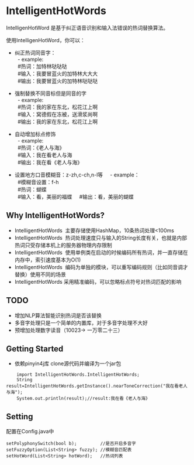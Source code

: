 # IntelligentHotWords

IntelligenHotWord 是基于纠正语音识别和输入法错误的热词替换算法。

使用IntelligenHotWord，你可以：
- 纠正热词同音字：   
   - example:   
   #热词：加特林哒哒哒   
   #输入：我要冒蓝火的加特林大大大   
   #输出：我要冒蓝火的加特林哒哒哒   
   
- 强制替换不同音标但是同音的字   
   - example:   
   #热词：我的家在东北，松花江上啊   
   #输入：窝德假在冻被，送滑浆尚啊   
   #输出：我的家在东北，松花江上啊   
   
- 自动增加标点修饰   
   - example:   
   #热词：《老人与海》   
   #输入：我在看老人与海   
   #输出：我在看《老人与海》   
   
- 设置地方口音模糊音：z-zh,c-ch,n-l等   
   - example：   
   #模糊音设置：f-h      
   #热词：蝴蝶     
   #输入：看，美丽的福蝶      
   #输出：看，美丽的蝴蝶   

## Why IntelligentHotWords?   

- IntelligentHotWords  主要存储使用HashMap，10条热词处理<100ms
- IntelligentHotWords  热词处理速度只与输入的String长度有关，也就是内部热词只受存储本机上的服务器物理内存限制
- IntelligentHotWords  使用单例类在启动的时候编码所有热词，并一直存储在内存中，索引速度基本为O(1)
- IntelligentHotWords  编码为单独的模块，可以重写编码规则（比如同音调才替换）使用不同的场景
- IntelligentHotWords  采用精准编码，可以忽略标点符号对热词匹配的影响


## TODO
- 增加NLP算法智能识别热词是否该替换   
- 多音字处理只是一个简单的内置库，对于多音字处理不大好
- 预增加处理数字读音（10023-> 一万零二十三）


## Getting Started
- 依赖pinyin4j库
clone源代码并编译为一个jar包
```
    import IntelligentHotWords.IntelligentHotWords;
    String result=IntelligentHotWords.getInstance().nearToneCorrection("我在看老人与海");
    System.out.println(result);//result:我在看《老人与海》
```

## Setting

 配置在Config.java中
 ```
 setPolyphonySwitch(bool b);         //是否开启多音字
 setFuzzyOption(List<String> fuzzy); //模糊音匹配表 
 setHotWord(List<String> hotWord);   //热词列表
 ```
